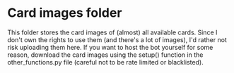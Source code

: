# Card images folder
This folder stores the card images of (almost) all available cards. Since I don't own the rights to use them (and there's a lot of images), I'd rather not risk uploading them here. If you want to host the bot yourself for some reason, download the card images using the setup() function in the other_functions.py file (careful not to be rate limited or blacklisted).
